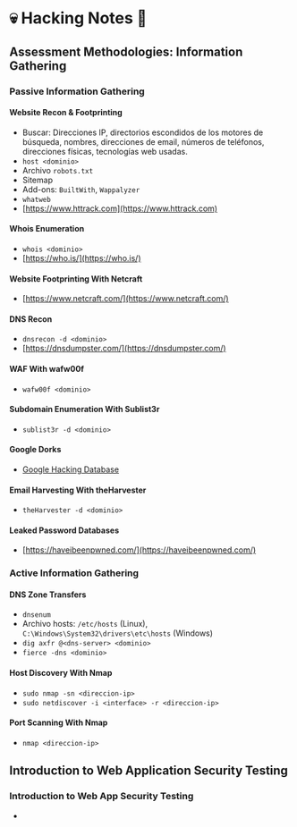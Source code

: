# 💀 Hacking Notes 📝

## Assessment Methodologies: Information Gathering

### Passive Information Gathering

#### Website Recon & Footprinting

- Buscar: Direcciones IP, directorios escondidos de los motores de búsqueda, nombres, direcciones de email, números de teléfonos, direcciones físicas, tecnologías web usadas.
- `host <dominio>`
- Archivo `robots.txt`
- Sitemap
- Add-ons: `BuiltWith`, `Wappalyzer`
- `whatweb`
- [https://www.httrack.com](https://www.httrack.com)

#### Whois Enumeration

- `whois <dominio>`
- [https://who.is/](https://who.is/)

#### Website Footprinting With Netcraft

- [https://www.netcraft.com/](https://www.netcraft.com/)

#### DNS Recon

- `dnsrecon -d <dominio>`
- [https://dnsdumpster.com/](https://dnsdumpster.com/)

#### WAF With wafw00f

- `wafw00f <dominio>`

#### Subdomain Enumeration With Sublist3r

- `sublist3r -d <dominio>`

#### Google Dorks

- [Google Hacking Database](https://www.exploit-db.com/google-hacking-database)

#### Email Harvesting With theHarvester

- `theHarvester -d <dominio>`

#### Leaked Password Databases

- [https://haveibeenpwned.com/](https://haveibeenpwned.com/)

### Active Information Gathering

#### DNS Zone Transfers

- `dnsenum`
- Archivo hosts: `/etc/hosts` (Linux), `C:\Windows\System32\drivers\etc\hosts` (Windows)
- `dig axfr @<dns-server> <dominio>`
- `fierce -dns <dominio>`

#### Host Discovery With Nmap

- `sudo nmap -sn <direccion-ip>`
- `sudo netdiscover -i <interface> -r <direccion-ip>`
 
#### Port Scanning With Nmap

- `nmap <direccion-ip>`

## Introduction to Web Application Security Testing

### Introduction to Web App Security Testing

- 
